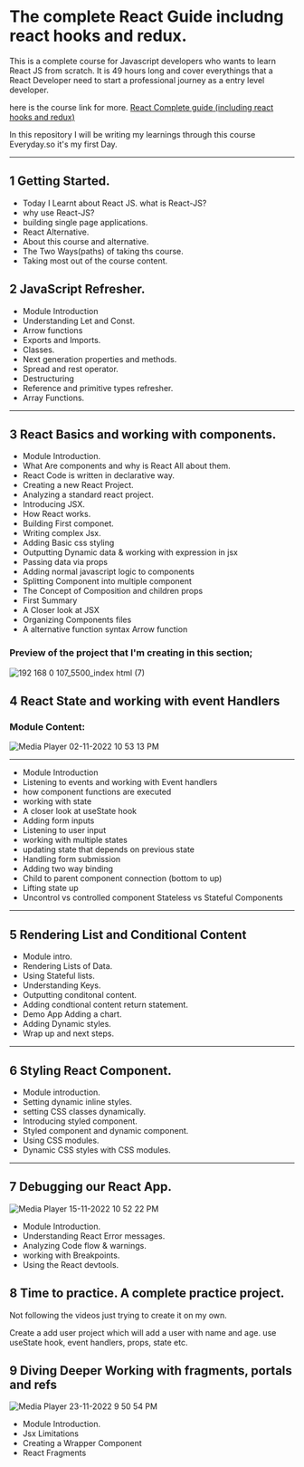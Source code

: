 # The complete React Guide includng react hooks and redux.

This is a complete course for Javascript developers who wants to learn React JS from scratch. It is 49 hours long and cover everythings that a React Developer need to start a professional journey as a entry level developer.

here is the course link for more. [React Complete guide (including react hooks and redux)](https://www.udemy.com/course/react-the-complete-guide-incl-redux/)

In this repository I will be writing my learnings through this course Everyday.so it's my first Day.

<hr>

## 1 Getting Started.

- Today I Learnt about React JS. what is React-JS?
- why use React-JS?
- building single page applications.
- React Alternative.
- About this course and alternative.
- The Two Ways(paths) of taking ths course.
- Taking most out of the course content.

## 2 JavaScript Refresher.

- Module Introduction
- Understanding Let and Const.
- Arrow functions
- Exports and Imports.
- Classes.
- Next generation properties and methods.
- Spread and rest operator.
- Destructuring
- Reference and primitive types refresher.
- Array Functions.

<hr >

## 3 React Basics and working with components.

- Module Introduction.
- What Are components and why is React All about them.
- React Code is written in declarative way.
- Creating a new React Project.
- Analyzing a standard react project.
- Introducing JSX.
- How React works.
- Building First componet.
- Writing complex Jsx.
- Adding Basic css styling
- Outputting Dynamic data & working with expression in jsx
- Passing data via props
- Adding normal javascript logic to components
- Splitting Component into multiple component
- The Concept of Composition and children props
- First Summary
- A Closer look at JSX
- Organizing Components files
- A alternative function syntax Arrow function

### Preview of the project that I'm creating in this section;

![192 168 0 107_5500_index html (7)](https://user-images.githubusercontent.com/95171638/199462992-85ba9d42-ffaa-48a3-a0bf-1f051caef037.png)

## 4 React State and working with event Handlers

### Module Content:

![Media Player 02-11-2022 10 53 13 PM](https://user-images.githubusercontent.com/95171638/199560180-13a9e9bb-b4ef-4ccc-870a-972c04af3d45.png)

  <hr>

- Module Introduction
- Listening to events and working with Event handlers
- how component functions are executed
- working with state
- A closer look at useState hook
- Adding form inputs
- Listening to user input
- working with multiple states
- updating state that depends on previous state
- Handling form submission
- Adding two way binding
- Child to parent component connection (bottom to up)
- Lifting state up
- Uncontrol vs controlled component Stateless vs Stateful Components

<hr>

## 5 Rendering List and Conditional Content

- Module intro.
- Rendering Lists of Data.
- Using Stateful lists.
- Understanding Keys.
- Outputting conditonal content.
- Adding condtional content return statement.
- Demo App Adding a chart.
- Adding Dynamic styles.
- Wrap up and next steps.
<hr>

## 6 Styling React Component.

- Module introduction.
- Setting dynamic inline styles.
- setting CSS classes dynamically.
- Introducing styled component.
- Styled component and dynamic component.
- Using CSS modules.
- Dynamic CSS styles with CSS modules.
<hr>

## 7 Debugging our React App.

![Media Player 15-11-2022 10 52 22 PM](https://user-images.githubusercontent.com/95171638/201986941-4c55fdc2-a1ce-4c86-a9cc-cab89e287a3d.png)

- Module Introduction.
- Understanding React Error messages.
- Analyzing Code flow & warnings.
- working with Breakpoints.
- Using the React devtools.
<!-- completed Debugging our React App section -->

## 8 Time to practice. A complete practice project.

Not following the videos just trying to create it on my own.

Create a add user project which will add a user with name and age. use useState hook,
event handlers, props, state etc.

</hr>

## 9 Diving Deeper Working with fragments, portals and refs

![Media Player 23-11-2022 9 50 54 PM](https://user-images.githubusercontent.com/95171638/203597959-9ee4c3fb-0dc1-4806-9f0a-a60dac02b053.png)

- Module Introduction.
- Jsx Limitations
- Creating a Wrapper Component
- React Fragments
